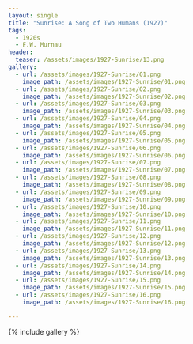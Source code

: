 ```yaml
---
layout: single
title: "Sunrise: A Song of Two Humans (1927)"
tags:
  - 1920s 
  - F.W. Murnau
header:
  teaser: /assets/images/1927-Sunrise/13.png
gallery:
  - url: /assets/images/1927-Sunrise/01.png
    image_path: /assets/images/1927-Sunrise/01.png
  - url: /assets/images/1927-Sunrise/02.png
    image_path: /assets/images/1927-Sunrise/02.png
  - url: /assets/images/1927-Sunrise/03.png
    image_path: /assets/images/1927-Sunrise/03.png
  - url: /assets/images/1927-Sunrise/04.png
    image_path: /assets/images/1927-Sunrise/04.png
  - url: /assets/images/1927-Sunrise/05.png
    image_path: /assets/images/1927-Sunrise/05.png
  - url: /assets/images/1927-Sunrise/06.png
    image_path: /assets/images/1927-Sunrise/06.png
  - url: /assets/images/1927-Sunrise/07.png
    image_path: /assets/images/1927-Sunrise/07.png
  - url: /assets/images/1927-Sunrise/08.png
    image_path: /assets/images/1927-Sunrise/08.png
  - url: /assets/images/1927-Sunrise/09.png
    image_path: /assets/images/1927-Sunrise/09.png
  - url: /assets/images/1927-Sunrise/10.png
    image_path: /assets/images/1927-Sunrise/10.png
  - url: /assets/images/1927-Sunrise/11.png
    image_path: /assets/images/1927-Sunrise/11.png
  - url: /assets/images/1927-Sunrise/12.png
    image_path: /assets/images/1927-Sunrise/12.png
  - url: /assets/images/1927-Sunrise/13.png
    image_path: /assets/images/1927-Sunrise/13.png
  - url: /assets/images/1927-Sunrise/14.png
    image_path: /assets/images/1927-Sunrise/14.png
  - url: /assets/images/1927-Sunrise/15.png
    image_path: /assets/images/1927-Sunrise/15.png
  - url: /assets/images/1927-Sunrise/16.png
    image_path: /assets/images/1927-Sunrise/16.png

---
```

{% include gallery %}
